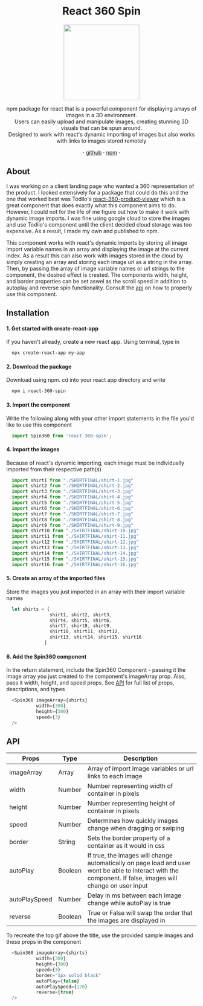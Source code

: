 <h1 align=center>React 360 Spin</h1>
<p align=center>
<img align=center width="200" height="200" src="https://github.com/lilbogdaddy/react-360-spin/blob/main/example-media/ezgif-4-b185f9f8b8.gif?raw=true">
</p>

<p align=center>
npm package for react that is a powerful component for displaying arrays of images in a 3D environment.<br> Users can easily upload and manipulate images, creating stunning 3D visuals that can be spun around. <br>Designed to work with react's dynamic importing of images but also works with links to images stored remotely 
</p>
<p align=center>· <a href="https://github.com/lilbogdaddy/react-360-spin">github</a> · <a href="https://www.npmjs.com/package/react-360-spin">npm</a> ·</p>
<h2>About</h2>

I was working on a client landing page who wanted a 360 representation of the product. I looked extensively for a package that could do this and the one that worked best was Todilo's <a href="https://github.com/Todilo/react-360-product-viewer">react-360-product-viewer</a> which is a great component that does exactly what this component aims to do. However, I could not for the life of me figure out how to make it work with dynamic image imports. I was fine using google cloud to store the images and use Todilo's component until the client decided cloud storage was too expensive. As a result, I made my own and published to npm.  

This component works with react's dynamic imports by storing all image import variable names in an array and displaying the image at the current index. As a result this can also work with images stored in the cloud by simply creating an array and storing each image url as a string in the array. Then, by passing the array of image variable names or url strings to the component, the desired effect is created. The components width, height, and border properties can be set aswel as the scroll speed in addition to autoplay and reverse spin functionality. Consult the <a href="#API">api</a> on how to properly use this component.
<h2>Installation</h2>
<h4>1. Get started with create-react-app</h4>

If you haven't already, create a new react app. Using terminal, type in

```sh
  npx create-react-app my-app 
```

<h4>2. Download the package</h4>

Download using npm. cd into your react app directory and write

```sh
  npm i react-360-spin
```

<h4>3. Import the component</h4>

Write the following along with your other import statements in the file you'd like to use this component

```javascript
  import Spin360 from 'react-360-spin';
```

<h4>4. Import the images</h4>

Because of react's dynamic importing, each image must be individually imported from their respective path(s)

```javascript
  import shirt1 from "./SHIRTFINAL/shirt-1.jpg"
  import shirt2 from "./SHIRTFINAL/shirt-2.jpg"
  import shirt3 from "./SHIRTFINAL/shirt-3.jpg"
  import shirt4 from "./SHIRTFINAL/shirt-4.jpg"
  import shirt5 from "./SHIRTFINAL/shirt-5.jpg"
  import shirt6 from "./SHIRTFINAL/shirt-6.jpg"
  import shirt7 from "./SHIRTFINAL/shirt-7.jpg"
  import shirt8 from "./SHIRTFINAL/shirt-8.jpg"
  import shirt9 from "./SHIRTFINAL/shirt-9.jpg"
  import shirt10 from "./SHIRTFINAL/shirt-10.jpg"
  import shirt11 from "./SHIRTFINAL/shirt-11.jpg"
  import shirt12 from "./SHIRTFINAL/shirt-12.jpg"
  import shirt13 from "./SHIRTFINAL/shirt-13.jpg"
  import shirt14 from "./SHIRTFINAL/shirt-14.jpg"
  import shirt15 from "./SHIRTFINAL/shirt-15.jpg"
  import shirt16 from "./SHIRTFINAL/shirt-16.jpg"
```

<h4>5. Create an array of the imported files</h4>

Store the images you just imported in an array with their import variable names

```javascript
  let shirts = [
                shirt1, shirt2, shirt3, 
                shirt4, shirt5, shirt6, 
                shirt7, shirt8, shirt9, 
                shirt10, shirt11, shirt12, 
                shirt13, shirt14, shirt15, shirt16
              ]
```

<h4>6. Add the Spin360 component</h4>

In the return statement, include the Spin360 Component - passing it the image array you just created to the component's imageArray prop. Also, pass it width, height, and speed props. See <a href=#API>API</a> for full list of props, descriptions, and types

```javascript
  <Spin360 imageArray={shirts}
           width={300}
           height={300}
           speed={3}
  />
```

<h2 id="API">API</h2>

| Props         | Type    | Description                                                                                                                                                  |
|---------------|---------|--------------------------------------------------------------------------------------------------------------------------------------------------------------|
| imageArray    | Array   | Array of import image variables or url links to each image                                                                                                   |
| width         | Number  | Number representing width of container in pixels                                                                                                             |
| height        | Number  | Number representing height of container in pixels                                                                                                            |
| speed         | Number  | Determines how quickly images change when dragging or swiping                                                                                                |
| border        | String  | Sets the border property of a container as it would in css                                                                                                   |
| autoPlay      | Boolean | If true, the images will change automatically on page load and user  wont be able to interact with the component. If false, images will change on user input |
| autoPlaySpeed | Number  | Delay in ms between each image change while autoPlay is true                                                                                                 |
| reverse       | Boolean | True or False will swap the order that the images are displayed in

To recreate the top gif above the title, use the provided sample images and these props in the component

```javascript
  <Spin360 imageArray={shirts}
           width={300}
           height={300}
           speed={3}
           border="1px solid black"
           autoPlay={false}
           autoPlaySpeed={120}
           reverse={true}
  />
```

